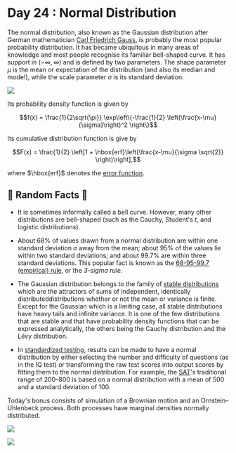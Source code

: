 # Day 24 : Normal Distribution

The normal distribution, also known as the Gaussian distribution after German mathematician [Carl Friedrich Gauss](https://en.wikipedia.org/wiki/Carl_Friedrich_Gauss), is probably the most popular probability distribution. It has became ubiquitous in many areas of knowledge and most people recognise its familiar bell-shaped curve. It has support in $(-\infty, \infty)$ and is defined by two parameters. The shape parameter $\mu$ is the mean or expectation of the distribution (and also its median and mode!), while the scale parameter $\sigma$ is its standard deviation.

![](../images/24_Normal.png)

Its probability density function is given by

$$f(x) = \frac{1}{2\sqrt{\pi}} \exp\left\{-\frac{1}{2} \left(\frac{x-\mu}{\sigma}\right)^2 \right\}$$

Its cumulative distribution function is give by

$$F(x) = \frac{1}{2} \left[1 + \hbox{erf}\left(\frac{x-\mu}{\sigma \sqrt{2}} \right)\right],$$

where $\hbox{erf}$ denotes the [error function](https://en.wikipedia.org/wiki/Error_function).

## 🔔 Random Facts 🔔

- It is sometimes informally called a bell curve. However, many other distributions are bell-shaped (such as the Cauchy, Student's _t_, and logistic distributions). 

- About 68% of values drawn from a normal distribution are within one standard deviation _σ_ away from the mean; about 95% of the values lie within two standard deviations; and about 99.7% are within three standard deviations. This popular fact is known as the [68-95-99.7 (empirical) rule](https://en.wikipedia.org/wiki/68%E2%80%9395%E2%80%9399.7_rule), or the _3-sigma rule_.

- The Gaussian distribution belongs to the family of [stable distributions](https://en.wikipedia.org/wiki/Stable_distribution) which are the attractors of sums of independent, identically distributeddistributions whether or not the mean or variance is finite. Except for the Gaussian which is a limiting case, all stable distributions have heavy tails and infinite variance. It is one of the few distributions that are stable and that have probability density functions that can be expressed analytically, the others being the Cauchy distribution and the Lévy distribution.

- In [standardized testing](https://en.wikipedia.org/wiki/Standardized_testing_\(statistics\)), results can be made to have a normal distribution by either selecting the number and difficulty of questions (as in the IQ test) or transforming the raw test scores into output scores by fitting them to the normal distribution. For example, the [SAT](https://en.wikipedia.org/wiki/SAT)'s traditional range of 200–800 is based on a normal distribution with a mean of 500 and a standard deviation of 100.

Today's bonus consists of simulation of a Brownian motion and an Ornstein–Uhlenbeck process. Both processes have marginal densities normally distributed.

![](../images/ou_process_drawn.png)

![](../images/24_Normal_Bonus.png)